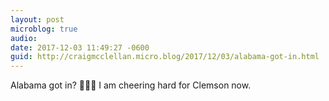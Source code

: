 ```yaml
---
layout: post
microblog: true
audio: 
date: 2017-12-03 11:49:27 -0600
guid: http://craigmcclellan.micro.blog/2017/12/03/alabama-got-in.html
---
```

Alabama got in? 🤦🏻‍♂️ I am cheering hard for Clemson now.
